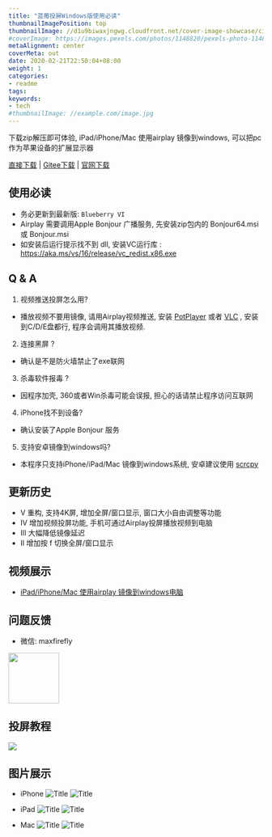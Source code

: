```yaml
---
title: "蓝莓投屏Windows版使用必读"
thumbnailImagePosition: top
thumbnailImage: //d1u9biwaxjngwg.cloudfront.net/cover-image-showcase/city-750.jpg
#coverImage: https://images.pexels.com/photos/1148820/pexels-photo-1148820.jpeg?auto=compress&cs=tinysrgb&dpr=2&h=650&w=940
metaAlignment: center
coverMeta: out
date: 2020-02-21T22:50:04+08:00
weight: 1
categories:
- readme
tags:
keywords:
- tech
#thumbnailImage: //example.com/image.jpg
---
```


<!--more-->

下载zip解压即可体验, iPad/iPhone/Mac 使用airplay 镜像到windows, 可以把pc 作为苹果设备的扩展显示器

[直接下载](http://bluberry-10050152.file.myqcloud.com/win-airplay.zip) | [Gitee下载](https://gitee.com/halo-x/Airplay-SDK/tree/master/windows-receiver)  | [官网下载](http://deeprd.com/) 

## 使用必读
- 务必更新到最新版: `Blueberry VI`  
- Airplay 需要调用Apple Bonjour 广播服务, 先安装zip包内的 Bonjour64.msi 或 Bonjour.msi 
- 如安装后运行提示找不到 dll, 安装VC运行库 : https://aka.ms/vs/16/release/vc_redist.x86.exe


## Q & A
1. 视频推送投屏怎么用?
- 播放视频不要用镜像, 请用Airplay视频推送, 安装 [PotPlayer](https://daumpotplayer.com/download/) 或者 [VLC](https://www.videolan.org/vlc/) , 安装到C/D/E盘都行, 程序会调用其播放视频.   
2. 连接黑屏 ?  
- 确认是不是防火墙禁止了exe联网
3. 杀毒软件报毒 ?
- 因程序加壳, 360或者Win杀毒可能会误报, 担心的话请禁止程序访问互联网
4. iPhone找不到设备?
- 确认安装了Apple Bonjour 服务
5. 支持安卓镜像到windows吗?
- 本程序只支持iPhone/iPad/Mac 镜像到windows系统, 安卓建议使用 [scrcpy](https://github.com/Genymobile/scrcpy)
 

## 更新历史
- V 重构, 支持4K屏, 增加全屏/窗口显示, 窗口大小自由调整等功能
- IV 增加视频投屏功能, 手机可通过Airplay投屏播放视频到电脑
- III 大幅降低镜像延迟
- II 增加按 f 切换全屏/窗口显示

## 视频展示
- [iPad/iPhone/Mac 使用airplay 镜像到windows电脑](https://www.bilibili.com/video/av90577703)

## 问题反馈
- 微信: maxfirefly
<img src="/img/qrcode.png?raw=true" width="100" height="100">

## 投屏教程
![ ](/img/cast.jpg?raw=true "Title")

## 图片展示
- iPhone
![](/img/win3.png?raw=true "Title") 
![](/img/win2.png?raw=true "Title") 

- iPad
![](/img/win1.png?raw=true "Title") 
![](/img/win5.png?raw=true "Title") 

- Mac
![](/img/win4.png?raw=true "Title") 
![](/img/win2.jpg?raw=true "Title") 
